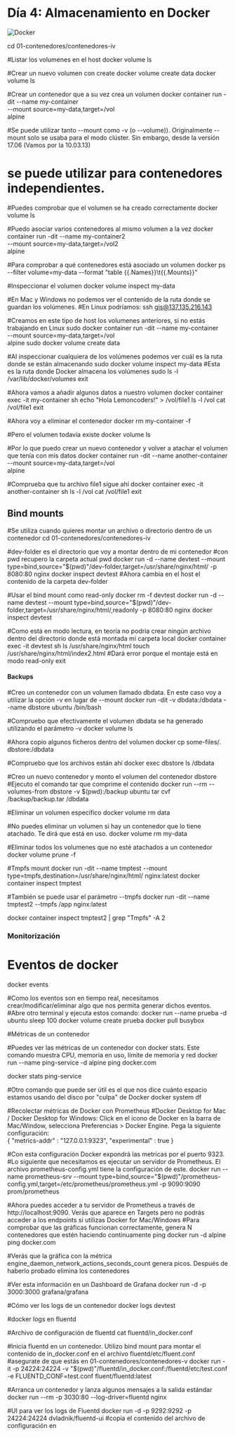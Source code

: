 # Día 4: Almacenamiento en Docker

![Docker](imagenes/Cómo%20gestionar%20el%20almacenamiento%20en%20Docker.jpeg)

cd 01-contenedores/contenedores-iv

#Listar los volumenes en el host
docker volume ls

#Crear un nuevo volumen con create
docker volume create data
docker volume ls

#Crear un contenedor que a su vez crea un volumen
docker container run -dit --name my-container \
    --mount source=my-data,target=/vol \
    alpine

#Se puede utilizar tanto --mount como -v (o --volume)). Originalmente --mount solo se usaba para el modo clúster. Sin embargo, desde la versión 17.06 (Vamos por la 10.03.13) 
# se puede utilizar para contenedores independientes.


#Puedes comprobar que el volumen se ha creado correctamente
docker volume ls

#Puedo asociar varios contenedores al mismo volumen a la vez
docker container run -dit --name my-container2 \
    --mount source=my-data,target=/vol2 \
    alpine

#Para comprobar a qué contenedores está asociado un volumen
docker ps --filter volume=my-data --format "table {{.Names}}\t{{.Mounts}}"

#Inspeccionar el volumen
docker volume inspect my-data

#En Mac y Windows no podemos ver el contenido de la ruta donde se guardan los volúmenes. 
#En Linux podríamos:
ssh gis@137.135.216.143

#Creamos en este tipo de host los volumenes anteriores, si no estás trabajando en Linux
sudo docker container run -dit --name my-container \
    --mount source=my-data,target=/vol \
    alpine
sudo docker volume create data

#Al inspeccionar cualquiera de los volúmenes podemos ver cuál es la ruta donde se están almacenando
sudo docker volume inspect my-data
#Esta es la ruta donde Docker almacena los volúmenes
sudo ls -l /var/lib/docker/volumes
exit

#Ahora vamos a añadir algunos datos a nuestro volumen
docker container exec -it my-container sh
echo "Hola Lemoncoders!" > /vol/file1
ls -l /vol
cat /vol/file1
exit

#Ahora voy a eliminar el contenedor
docker rm my-container -f

#Pero el volumen todavía existe
docker volume ls

#Por lo que puedo crear un nuevo contenedor y volver a atachar el volumen que tenía con mis datos
docker container run -dit --name another-container \
    --mount source=my-data,target=/vol \
    alpine

#Comprueba que tu archivo file1 sigue ahí
docker container exec -it another-container sh
ls -l /vol
cat /vol/file1
exit


## Bind mounts ##

#Se utiliza cuando quieres montar un archivo o directorio dentro de un contenedor
cd 01-contenedores/contenedores-iv

#dev-folder es el directorio que voy a montar dentro de mi contenedor
#con pwd recupero la carpeta actual
pwd
docker run -d --name devtest --mount type=bind,source="$(pwd)"/dev-folder,target=/usr/share/nginx/html/ -p 8080:80 nginx
docker inspect devtest
#Ahora cambia en el host el contenido de la carpeta dev-folder

#Usar el bind mount como read-only
docker rm -f devtest
docker run -d --name devtest --mount type=bind,source="$(pwd)"/dev-folder,target=/usr/share/nginx/html/,readonly -p 8080:80 nginx
docker inspect devtest

#Como está en modo lectura, en teoría no podría crear ningún archivo dentro del directorio donde está montada mi carpeta local
docker container exec -it devtest sh
ls /usr/share/nginx/html
touch /usr/share/nginx/html/index2.html #Dará error porque el montaje está en modo read-only
exit


####  Backups ####
#Creo un contenedor con un volumen llamado dbdata. En este caso voy a utilizar la opción -v en lugar de --mount
docker run -dit -v dbdata:/dbdata --name dbstore ubuntu /bin/bash

#Compruebo que efectivamente el volumen dbdata se ha generado utilizando el parámetro -v
docker volume ls

#Ahora copio algunos ficheros dentro del volumen
docker cp some-files/. dbstore:/dbdata

#Compruebo que los archivos están ahí
docker exec dbstore ls /dbdata

#Creo un nuevo contenedor y monto el volumen del contenedor dbstore
#Ejecuto el comando tar que comprime el contenido
docker run --rm --volumes-from dbstore -v $(pwd):/backup ubuntu tar cvf /backup/backup.tar /dbdata

#Eliminar un volumen específico 
docker volume rm data

#No puedes eliminar un volumen si hay un contenedor que lo tiene atachado. Te dirá que está en uso.
docker volume rm my-data

#Eliminar todos los volumenes que no esté atachados a un contenedor
docker volume prune -f


#Tmpfs mount
docker run -dit --name tmptest --mount type=tmpfs,destination=/usr/share/nginx/html/ nginx:latest
docker container inspect tmptest 

#También se puede usar el parámetro --tmpfs
docker run -dit --name tmptest2 --tmpfs /app nginx:latest

docker container inspect tmptest2 | grep "Tmpfs" -A 2


### Monitorización ###

# Eventos de docker
docker events

#Como los eventos son en tiempo real, necesitamos crear/modificar/eliminar algo que nos permita generar dichos eventos.
#Abre otro terminal y ejecuta estos comando:
docker run --name prueba -d ubuntu sleep 100
docker volume create prueba
docker pull busybox

#Métricas de un contenedor

#Puedes ver las métricas de un contenedor con docker stats. Este comando muestra CPU, memoria en uso, límite de memoria y red
docker run --name ping-service -d alpine ping docker.com 

docker stats ping-service

#Otro comando que puede ser útil es el que nos dice cuánto espacio estamos usando del disco por "culpa" de Docker
docker system df

#Recolectar métricas de Docker con Prometheus
#Docker Desktop for Mac / Docker Desktop for Windows: Click en el icono de Docker en la barra de Mac/Window, selecciona Preferencias > Docker Engine. Pega la siguiente configuración:  
{
  "metrics-addr" : "127.0.0.1:9323",
  "experimental" : true
}

#Con esta configuración Docker expondrá las metricas por el puerto 9323.
#Lo siguiente que necesitamos es ejecutar un servidor de Prometheus. El archivo prometheus-config.yml tiene la configuración de este.
docker run --name prometheus-srv --mount type=bind,source="$(pwd)"/prometheus-config.yml,target=/etc/prometheus/prometheus.yml -p 9090:9090 prom/prometheus

#Ahora puedes acceder a tu servidor de Prometheus a través de http://localhost:9090. Verás que aparece en Targets pero no podrás acceder a los endpoints si utilizas Docker for Mac/Windows
#Para comprobar que las gráficas funcionan correctamente, genera N contenedores que estén haciendo continuamente ping
docker run -d alpine ping docker.com 

#Verás que la gráfica con la métrica engine_daemon_network_actions_seconds_count genera picos. Después de haberlo probado elimina los contenedores

#Ver esta información en un Dashboard de Grafana
docker run -d -p 3000:3000 grafana/grafana

#Cómo ver los logs de un contenedor
docker logs devtest

#docker logs en fluentd

#Archivo de configuración de fluentd
cat fluentd/in_docker.conf

#Inicia fluentd en un contenedor. Utilizo bind mount para montar el contenido de in_docker.conf en el archivo fluentd/etc/fluent.conf
#asegurate de que estás en 01-contenedores/contenedores-v
docker run -it -p 24224:24224 -v "$(pwd)"/fluentd/in_docker.conf:/fluentd/etc/test.conf -e FLUENTD_CONF=test.conf fluent/fluentd:latest

#Arranca un contenedor y lanza algunos mensajes a la salida estándar
docker run --rm -p 3030:80 --log-driver=fluentd nginx

#UI para ver los logs de Fluentd
docker run -d -p 9292:9292 -p 24224:24224 dvladnik/fluentd-ui #copia el contenido del archivo de configuración en 
